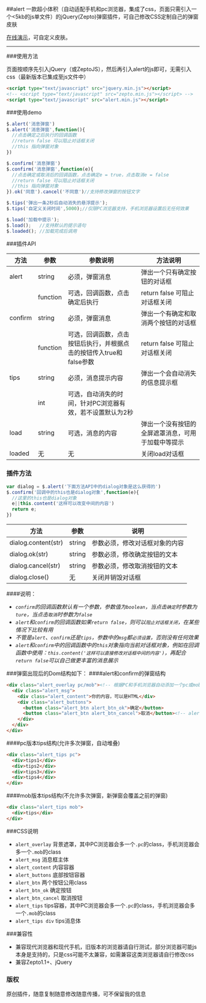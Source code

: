 ##alert
一款超小体积（自动适配手机和pc浏览器，集成了css，页面只需引入一个<5kb的js单文件）的jQuery(Zepto)弹窗插件，可自己修改CSS定制自己的弹窗皮肤

[在线演示](http://alert.code.10176523.cn)，可自定义皮肤。

---

###使用方法

页面按顺序先引入jQuery（或ZeptoJS），然后再引入alert的js即可，无需引入css（最新版本已集成至js文件中）

```html
<script type="text/javascript" src="jquery.min.js"></script>
<!-- <script type="text/javascript" src="zepto.min.js"></script> -->
<script type="text/javascript" src="alert.min.js"></script>
```
###使用demo

```javascript
$.alert('消息弹窗')
$.alert('消息弹窗',function(){
  //点击确定之后执行的回调函数
  //return false 可以阻止对话框关闭
  //this 指向弹窗对象
})

$.confirm('消息弹窗')
$.confirm('消息弹窗',function(e){
  //点击确定或取消后的回调函数，点击确定e = true，点击取消e = false
  //return false 可以阻止对话框关闭
  //this 指向弹窗对象
}).ok('同意').cancel('不同意')//支持修改弹窗的按钮文字

$.tips('弹出一条2秒后自动消失的悬浮提示');
$.tips('自定义关闭时间',5000);//仅限PC浏览器支持，手机浏览器设置后无任何效果

$.load('加载中提示');
$.load();   //支持默认的提示语句
$.loaded(); //加载完成后调用
```

###插件API

| 方法      | 参数       | 参数说明                                   | 方法说明                      |
| ------- | -------- | -------------------------------------- | ------------------------- |
| alert   | string   | 必须，弹窗消息                                | 弹出一个只有确定按钮的对话框            |
|         | function | 可选，回调函数，点击确定后执行                        | return false 可阻止对话框关闭     |
| confirm | string   | 必须，弹窗消息                                | 弹出一个有确定和取消两个按钮的对话框        |
|         | function | 可选，回调函数，点击按钮后执行，并根据点击的按钮传入true和false参数 | return false 可阻止对话框关闭     |
| tips    | string   | 必须，消息提示内容                              | 弹出一个会自动消失的信息提示框           |
|         | int      | 可选，自动消失的时间，针对PC浏览器有效，若不设置默认为2秒         |                           |
| load    | string   | 可选，消息的内容                               | 弹出一个没有按钮的全屏遮罩消息，可用于加载中等提示 |
| loaded  | 无        | 无                                      | 关闭load对话框                 |



### 插件方法

```javascript
var dialog = $.alert('下面方法API中的dialog对象是这么获得的')
$.confirm('回调中的this也是dialog对象',function(e){
  //这里的this也是dialog对象
  e||this.content('这样可以改变中间的内容')
  return e;
})
```



| 方法                             | 参数     | 说明              |
| ------------------------------ | ------ | --------------- |
| dialog.content(str)            | string | 参数必须，修改对话框对象的内容 |
| dialog.ok(str)                 | string | 参数必须，修改确定按钮的文本  |
| dialog.cancel(str)             | string | 参数必须，修改取消按钮的文本  |
| dialog.close() | 无      | 关闭并销毁对话框        |

####说明：
- *`confirm`的回调函数默认有一个参数，参数值为`boolean`，当点击`确定`时参数为`ture`，当点击`取消`时参数为`false`*
- *`alert`和`confirm`的回调函数如果`return false`，则可以`阻止对话框关闭`，在某些情况下比较有用*
- *不管是`alert`、`confirm`还是`tips`，参数中的`msg`都`必须设置`，否则没有任何效果*
- *`alert`和`confirm`中的回调函数中的`this`对象指向当前对话框对象，例如在回调函数中使用：`this.content('这样可以直接修改对话框中间的内容')`，再配合`return false`可以自己做更丰富的消息展示*

###弹窗出现后的Dom结构如下：
####alert和confirm的弹窗结构
```html
<div class="alert_overlay pc/mob"><!-- 根据PC和手机浏览器自动添加一个pc或mob的class -->
  <div class="alert_msg">
    <div class="alert_content">你的内容，可以是HTML</div>
    <div class="alert_buttons">
      <button class="alert_btn alert_btn_ok">确定</button>
      <button class="alert_btn alert_btn_cancel">取消</button><!-- alert没有此button -->
    </div>
  </div>
</div>
```
####pc版本tips结构(允许多次弹窗，自动堆叠)
```html
<div class="alert_tips pc">
  <div>tips1</div>
  <div>tips2</div>
  <div>tips3</div>
  <div>tips4</div>
</div>
```
####mob版本tips结构(不允许多次弹窗，新弹窗会覆盖之前的弹窗)
```html
<div class="alert_tips mob">
  <div>tips</div>
</div>
```

###CSS说明

-   `alert_overlay`  背景遮罩，其中PC浏览器会多一个`.pc`的class，手机浏览器会多一个`.mob`的class
-   `alert_msg` 消息框主体
-   `alert_content` 内容容器
-   `alert_buttons` 底部按钮容器
-   `alert_btn` 两个按钮公用class
-   `alert_btn_ok` 确定按钮
-   `alert_btn_cancel` 取消按钮
-   `alert_tips` tips容器，其中PC浏览器会多一个`.pc`的class，手机浏览器会多一个`.mob`的class
-   `alert_tips div` tips消息体



###兼容性

- 兼容现代浏览器和现代手机，旧版本的浏览器请自行测试，部分浏览器可能js本身是支持的，只是css可能不太兼容，如需兼容这类浏览器请自行修改css
- 兼容Zepto1.1+、jQuery

### 版权

原创插件，随意复制随意修改随意传播，可不保留我的信息